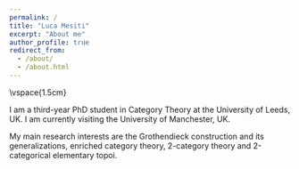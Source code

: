 ```yaml
---
permalink: /
title: "Luca Mesiti"
excerpt: "About me"
author_profile: true
redirect_from: 
  - /about/
  - /about.html
---
```

\vspace{1.5cm}

I am a third-year PhD student in Category Theory at the University of Leeds, UK. I am currently visiting the University of Manchester, UK.

My main research interests are the Grothendieck construction and its generalizations, enriched category theory, 2-category theory and 2-categorical elementary topoi.
